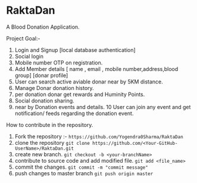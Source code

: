 # RaktaDan
A Blood Donation Application.

Project Goal:- 

1. Login and Signup [local database authentication]
2. Social login
3. Mobile number OTP on registration.
4. Add Member details [ name , email , mobile number,address,blood group] [donar profile]
5. User can search active aviable donar near by 5KM distance.
6. Manage Donar donation history.
7. per donation donar get rewards and Huminity Points.
8. Social donation sharing.
9. near by Donation events and details.
10 User can join any event and get notification/ feeds regarding the donation event.


How to contribute in the repository.

1. Fork the repository :- `https://github.com/Yogendra0Sharma/RaktaDan`
2. clone the repository 
  `git clone https://github.com/<Your-GitHub-UserName>/RaktaDan.git`
3. create new branch.
  `git checkout -b <your-branchName>`
4. contribute to source code and add modified file.
  `git add <file_name>`
5. commit the changes.
  `git commit -m "commit message"`
6. push changes to master branch
  `git push origin master`  

